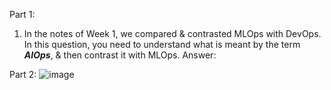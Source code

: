 Part 1:
1. In the notes of Week 1, we compared & contrasted MLOps with DevOps. In this question, you need to understand what is meant by the term ***AIOps***, & then contrast it with MLOps.
Answer: 













Part 2:
![image](https://user-images.githubusercontent.com/64677521/124766697-c4fb9100-df54-11eb-9460-f3444a24474a.png)

